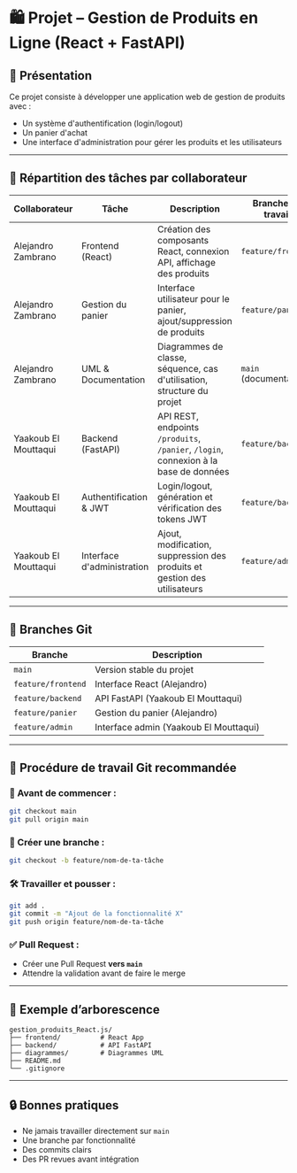 
# 🛍️ Projet – Gestion de Produits en Ligne (React + FastAPI)

## 📌 Présentation
Ce projet consiste à développer une application web de gestion de produits avec :
- Un système d'authentification (login/logout)
- Un panier d'achat
- Une interface d'administration pour gérer les produits et les utilisateurs

---

## 👥 Répartition des tâches par collaborateur

| Collaborateur       | Tâche                          | Description                                                                                  | Branche de travail        |
|---------------------|--------------------------------|----------------------------------------------------------------------------------------------|---------------------------|
| Alejandro Zambrano  | Frontend (React)               | Création des composants React, connexion API, affichage des produits                         | `feature/frontend`        |
| Alejandro Zambrano  | Gestion du panier              | Interface utilisateur pour le panier, ajout/suppression de produits                          | `feature/panier`          |
| Alejandro Zambrano  | UML & Documentation            | Diagrammes de classe, séquence, cas d'utilisation, structure du projet                       | `main` (documentation)    |
| Yaakoub El Mouttaqui| Backend (FastAPI)              | API REST, endpoints `/produits`, `/panier`, `/login`, connexion à la base de données         | `feature/backend`         |
| Yaakoub El Mouttaqui| Authentification & JWT         | Login/logout, génération et vérification des tokens JWT                                      | `feature/backend`         |
| Yaakoub El Mouttaqui| Interface d'administration     | Ajout, modification, suppression des produits et gestion des utilisateurs                    | `feature/admin`           |

---

## 🌿 Branches Git

| Branche              | Description                           |
|----------------------|---------------------------------------|
| `main`               | Version stable du projet              |
| `feature/frontend`   | Interface React (Alejandro)           |
| `feature/backend`    | API FastAPI (Yaakoub El Mouttaqui)    |
| `feature/panier`     | Gestion du panier (Alejandro)         |
| `feature/admin`      | Interface admin (Yaakoub El Mouttaqui)|

---

## 🚀 Procédure de travail Git recommandée

### 🔁 Avant de commencer :
```bash
git checkout main
git pull origin main
```

### 🌿 Créer une branche :
```bash
git checkout -b feature/nom-de-ta-tâche
```

### 🛠️ Travailler et pousser :
```bash
git add .
git commit -m "Ajout de la fonctionnalité X"
git push origin feature/nom-de-ta-tâche
```

### ✅ Pull Request :
- Créer une Pull Request **vers `main`**
- Attendre la validation avant de faire le merge

---

## 📂 Exemple d’arborescence

```
gestion_produits_React.js/
├── frontend/          # React App
├── backend/           # API FastAPI
├── diagrammes/        # Diagrammes UML
├── README.md
└── .gitignore
```

---

## 🔒 Bonnes pratiques

- Ne jamais travailler directement sur `main`
- Une branche par fonctionnalité
- Des commits clairs
- Des PR revues avant intégration

